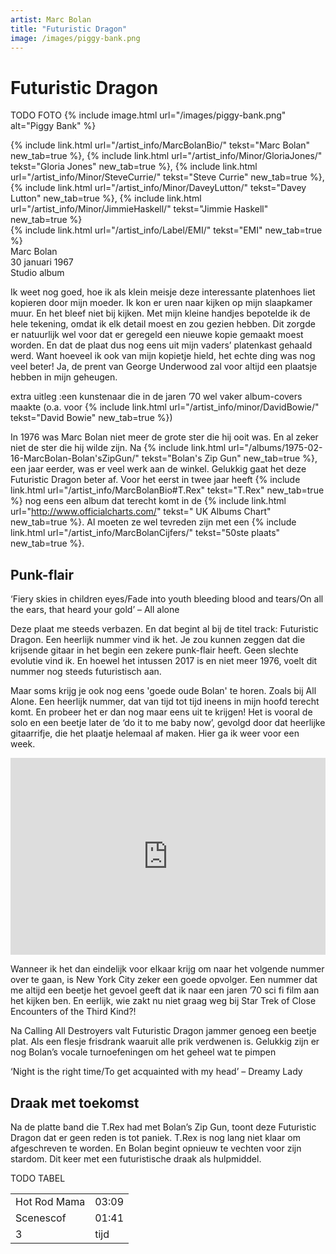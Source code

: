 ```yaml
---
artist: Marc Bolan
title: "Futuristic Dragon"
image: /images/piggy-bank.png
---
```


# Futuristic Dragon

TODO FOTO
{% include image.html url="/images/piggy-bank.png" alt="Piggy Bank" %}

<span class="bio-cd">
{% include link.html url="/artist_info/MarcBolanBio/" tekst="Marc Bolan" new_tab=true %}, {% include link.html url="/artist_info/Minor/GloriaJones/" tekst="Gloria Jones" new_tab=true %}, {% include link.html url="/artist_info/Minor/SteveCurrie/" tekst="Steve Currie" new_tab=true %}, {% include link.html url="/artist_info/Minor/DaveyLutton/" tekst="Davey Lutton" new_tab=true %}, {% include link.html url="/artist_info/Minor/JimmieHaskell/" tekst="Jimmie Haskell" new_tab=true %}<br>
{% include link.html url="/artist_info/Label/EMI/" tekst="EMI" new_tab=true %}<br>
</span>
Marc Bolan<br>
30 januari 1967<br>Studio album

Ik weet nog goed, hoe ik als klein meisje deze interessante platenhoes liet kopieren door mijn moeder. Ik kon er uren naar kijken op mijn slaapkamer muur. En het bleef niet bij kijken. Met mijn kleine handjes bepotelde ik de hele tekening, omdat ik elk detail moest en zou gezien hebben. Dit zorgde er natuurlijk wel voor dat er geregeld een nieuwe kopie gemaakt moest worden. En dat de plaat dus nog eens uit mijn vaders’ platenkast gehaald werd. Want hoeveel ik ook van mijn kopietje hield, het echte ding was nog veel beter! Ja, de prent van <span class="extra_uitleg">George Underwood</span> zal voor altijd een plaatsje hebben in mijn geheugen.  

extra uitleg :een kunstenaar die in de jaren ’70 wel vaker album-covers maakte (o.a. voor {% include link.html url="/artist_info/minor/DavidBowie/" tekst="David Bowie" new_tab=true %})
In 1976 was Marc Bolan niet meer de grote ster die hij ooit was. En al zeker niet de ster die hij wilde zijn. Na {% include link.html url="/albums/1975-02-16-MarcBolan-Bolan'sZipGun/" tekst="Bolan's Zip Gun" new_tab=true %}, een jaar eerder, was er veel werk aan de winkel. Gelukkig gaat het deze <span class="engels">Futuristic Dragon</span> beter af. Voor het eerst in twee jaar heeft {% include link.html url="/artist_info/MarcBolanBio#T.Rex" tekst="T.Rex" new_tab=true %} nog eens een album dat terecht komt in de {% include link.html url="http://www.officialcharts.com/" tekst=" UK Albums Chart" new_tab=true %}. Al moeten ze wel tevreden zijn met een {% include link.html url="/artist_info/MarcBolanCijfers/" tekst="50ste plaats" new_tab=true %}.

## Punk-flair

<div class="uitgelicht">‘Fiery skies in children eyes/Fade into youth bleeding blood and tears/On all the ears, that heard your gold’ – All alone</div>

Deze plaat me steeds verbazen. En dat begint al bij de titel <span class="engels">track</span>: <span class="engels">Futuristic Dragon</span>. Een heerlijk nummer vind ik het. Je zou kunnen zeggen dat die krijsende gitaar in het begin een zekere punk-flair heeft. Geen slechte evolutie vind ik. En hoewel het intussen 2017 is en niet meer 1976, voelt dit nummer nog steeds futuristisch aan.Maar soms krijg je ook nog eens 'goede oude Bolan' te horen. Zoals bij <span class="engels">All Alone</span>. Een heerlijk nummer, dat van tijd tot tijd ineens in mijn hoofd terecht komt. En probeer het er dan nog maar eens uit te krijgen! Het is vooral de solo en een beetje later de ‘<span class="engels">do it to me baby now</span>’, gevolgd door dat heerlijke gitaarrifje, die het plaatje helemaal af maken. Hier ga ik weer voor een week. 

<iframe width="100%" height="315" src="https://www.youtube.com/embed/yElYsot2mYA" frameborder="0" allowfullscreen></iframe>

Wanneer ik het dan eindelijk voor elkaar krijg om naar het volgende nummer over te gaan, <span class="engels">is New York City</span> zeker een goede opvolger. Een nummer dat me altijd een beetje het gevoel geeft dat ik naar een jaren ’70 sci fi film aan het kijken ben. En eerlijk, wie zakt nu niet graag weg bij <span class="engels">Star Trek</span> of <span class="engels">Close Encounters of the Third Kind</span>?!

Na <span class="engels">Calling All Destroyers</span> valt <span class="engels">Futuristic Dragon</span> jammer genoeg een beetje plat. Als een flesje frisdrank waaruit alle prik verdwenen is. Gelukkig zijn er nog Bolan’s vocale turnoefeningen om het geheel wat te pimpen

<div class="uitgelicht">‘Night is the right time/To get acquainted with my head’ – Dreamy Lady</div>

## Draak met toekomst

Na de platte band die T.Rex had met <span class="engels">Bolan’s Zip Gun</span>, toont deze <span class="engels">Futuristic Dragon</span> dat er geen reden is tot paniek. T.Rex is nog lang niet klaar om afgeschreven te worden. En Bolan begint opnieuw te vechten voor zijn <span class="engels">stardom</span>. Dit keer met een futuristische draak als hulpmiddel. 


TODO TABEL
<table>
	<tr>
		<td>Hot Rod Mama</td>
		<td>03:09</td>
	</tr>
	<tr>
		<td>Scenescof</td>
		<td>01:41</td>
	</tr>
	<tr>
		<td>3</td>
		<td>tijd</td>
	</tr>
</table>

<div class="witregel"> </div>
